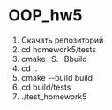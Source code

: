 # OOP_hw5
1. Скачать репозиторий
2. cd homework5/tests
3. cmake -S. -Bbuild
4. cd ..
5. cmake --build build
6. cd build/tests
7. ./test_homework5
